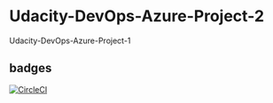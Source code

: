 # Udacity-DevOps-Azure-Project-2
Udacity-DevOps-Azure-Project-1

badges
------
[![CircleCI](https://circleci.com/gh/jfcb853/Udacity-DevOps-Azure-Project-2.svg?style=svg)](https://app.circleci.com/pipelines/github/jfcb853/Udacity-DevOps-Azure-Project-2)
